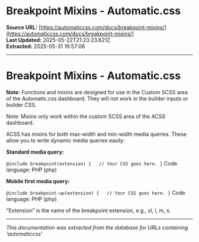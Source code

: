 # Breakpoint Mixins - Automatic.css

**Source URL:** [https://automaticcss.com/docs/breakpoint-mixins/](https://automaticcss.com/docs/breakpoint-mixins/)  
**Last Updated:** 2025-05-22T21:23:23.621Z  
**Extracted:** 2025-05-31 16:57:06

---

# Breakpoint Mixins - Automatic.css

**Note:** Functions and mixins are designed for use in the Custom SCSS area of the Automatic.css dashboard. They will not work in the builder inputs or builder CSS.

Note: Mixins only work within the custom SCSS area of the ACSS dashboard.

ACSS has mixins for both max-width and min-width media queries. These allow you to write dynamic media queries easily:

**Standard media query:**

`@include breakpoint(extension) {   // Your CSS goes here. }`
Code language: PHP (php)

**Mobile first media query:**

`@include breakpoint-up(extension) {   // Your CSS goes here. }`
Code language: PHP (php)

“Extension” is the name of the breakpoint extension, e.g., xl, l, m, s.

---

*This documentation was extracted from the database for URLs containing 'automaticcss'*
